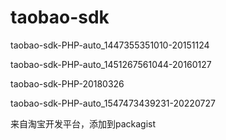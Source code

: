 # taobao-sdk
taobao-sdk-PHP-auto_1447355351010-20151124

taobao-sdk-PHP-auto_1451267561044-20160127

taobao-sdk-PHP-20180326

taobao-sdk-PHP-auto_1547473439231-20220727

来自淘宝开发平台，添加到packagist